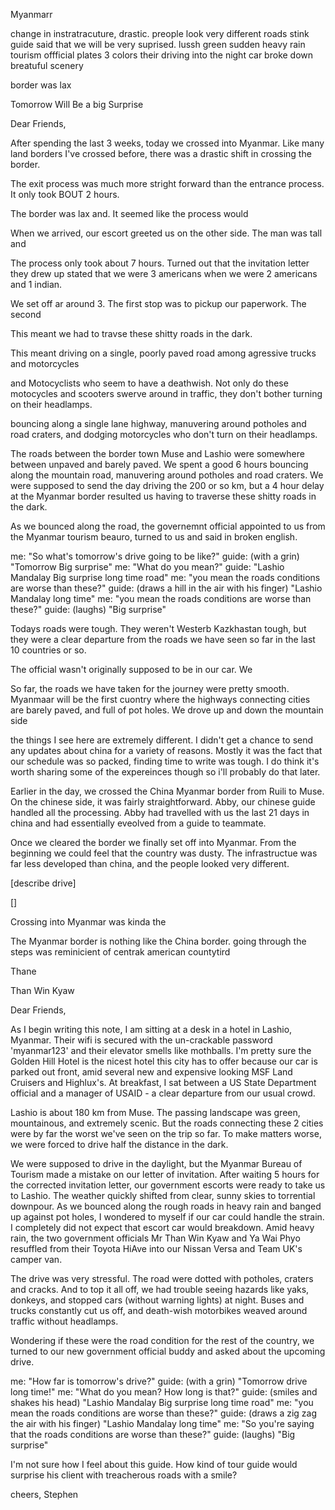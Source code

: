 Myanmarr


change in instratracuture, drastic.
preople look very different
roads stink
guide said that we will be very suprised.
lussh green
sudden heavy rain
tourism offficial
plates 3 colors
their driving into the night
car broke down
breatuful scenery

border was lax




Tomorrow Will Be a big Surprise

Dear Friends,

After spending the last 3 weeks, today we crossed into Myanmar. Like many land borders I've crossed before, there was a drastic shift in crossing the border.

The exit process was much more stright forward than the entrance process. It only took BOUT 2 hours.

The border was lax and. It seemed like the process would

When we arrived, our escort greeted us on the other side. The man was tall and

The process only took about 7 hours. Turned out that the invitation letter they drew up stated that we were 3 americans when we were 2 americans and 1 indian.

We set off ar around 3. The first stop was to pickup our paperwork. The second



This meant we had to travse these shitty roads in the dark.

This meant driving on a single, poorly paved road among agressive trucks and motorcycles

  and Motocyclists who seem to have a deathwish. Not only do these motocycles and scooters swerve around in traffic, they don't bother turning on their headlamps.

bouncing along a single lane highway, manuvering around potholes and road craters, and dodging motorcycles who don't turn on their headlamps.

The roads between the border town Muse and Lashio were somewhere between unpaved and barely paved. We spent a good 6 hours bouncing along the mountain road, manuvering around potholes and road craters. We were supposed to send the day driving the 200 or so km, but a 4 hour delay at the Myanmar border resulted us having to traverse these shitty roads in the dark.

As we bounced along the road, the governemnt official appointed to us from the Myanmar tourism beauro, turned to us and said in broken english.

me: "So what's tomorrow's drive going to be like?"
guide: (with a grin) "Tomorrow Big surprise"
me: "What do you mean?"
guide: "Lashio Mandalay Big surprise long time road"
me: "you mean the roads conditions are worse than these?"
guide: (draws a hill in the air with his finger) "Lashio Mandalay long time"
me: "you mean the roads conditions are worse than these?"
guide: (laughs) "Big surprise"

Todays roads were tough. They weren't Westerb Kazkhastan tough, but they were a clear departure from the roads we have seen so far in the last 10 countries or so.


The official wasn't originally supposed to be in our car. We

So far, the roads we have taken for the journey were pretty smooth. Myanmaar will be the first cuontry where the highways connecting cities are barely paved, and full of pot holes. We drove up and down the mountain side



the things I see here are extremely different. I didn't get a chance to send any updates about china for a variety of reasons. Mostly it was the fact that our schedule was so packed, finding time to write was tough. I do think it's worth sharing some of the expereinces though so i'll probably do that later.

Earlier in the day, we crossed the China Myanmar border from Ruili to Muse. On the chinese side, it was fairly straightforward. Abby, our chinese guide handled all the processing. Abby had travelled with us the last 21 days in china and had essentially eveolved from a guide to teammate.

Once we cleared the border we finally set off into Myanmar. From the beginning we could feel that the country was dusty. The infrastructue was far less developed than china, and the people looked very different.



[describe drive]

[]




Crossing into Myanmar was kinda the


The Myanmar border is nothing like the China border. going through the steps was reminicient of centrak american  countytird



Thane


Than Win Kyaw






Dear Friends,

As I begin writing this note, I am sitting at a desk in a hotel in Lashio, Myanmar. Their wifi is secured with the un-crackable password 'myanmar123' and their elevator smells like mothballs. I'm pretty sure the Golden Hill Hotel is the nicest hotel this city has to offer because our car is parked out front, amid several new and expensive looking MSF Land Cruisers and Highlux's. At breakfast, I sat between a US State Department official and a manager of USAID - a clear departure from our usual crowd.

Lashio is about 180 km from Muse. The passing landscape was green, mountainous, and extremely scenic. But the roads connecting these 2 cities were by far the worst we've seen on the trip so far. To make matters worse, we were forced to drive half the distance in the dark.

We were supposed to drive in the daylight, but the Myanmar Bureau of Tourism  made a mistake on our letter of invitation. After waiting 5 hours for the corrected invitation letter, our government escorts were ready to take us to Lashio. The weather quickly shifted from clear, sunny skies to torrential downpour. As we bounced along the rough roads in heavy rain and banged up against pot holes, I wondered to myself if our car could handle the strain. I completely did not expect that escort car would breakdown. Amid heavy rain, the two government officials Mr Than Win Kyaw and Ya Wai Phyo resuffled from their Toyota HiAve into our Nissan Versa and Team UK's camper van.

The drive was very stressful. The road were dotted with potholes, craters and cracks. And to top it all off, we had trouble seeing hazards like yaks, donkeys, and stopped cars (without warning lights) at night. Buses and trucks constantly cut us off, and death-wish motorbikes weaved around traffic without headlamps.

Wondering if these were the road condition for the rest of the country, we turned to our new government official buddy and asked about the upcoming drive.

me: "How far is tomorrow's drive?"
guide: (with a grin) "Tomorrow drive long time!"
me: "What do you mean? How long is that?"
guide: (smiles and shakes his head) "Lashio Mandalay Big surprise long time road"
me: "you mean the roads conditions are worse than these?"
guide: (draws a zig zag the air with his finger) "Lashio Mandalay long time"
me: "So you're saying that the roads conditions are worse than these?"
guide: (laughs) "Big surprise"

I'm not sure how I feel about this guide. How kind of tour guide would surprise his client with treacherous roads with a smile?

cheers,
Stephen

